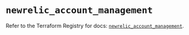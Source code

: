 # `newrelic_account_management`

Refer to the Terraform Registry for docs: [`newrelic_account_management`](https://registry.terraform.io/providers/newrelic/newrelic/3.37.1/docs/resources/account_management).
